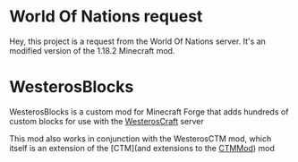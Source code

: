 # World Of Nations request

Hey, this project is a request from the World Of Nations server. It's an modified version of the 1.18.2 Minecraft mod.

# WesterosBlocks

WesterosBlocks is a custom mod for Minecraft Forge that adds hundreds of custom blocks for use with the [WesterosCraft](https://westeroscraft.com) server

This mod also works in conjunction with the WesterosCTM mod, which itself is an extension of the [CTM](and extensions to the [CTMMod](https://www.curseforge.com/minecraft/mc-mods/ctm)) mod

